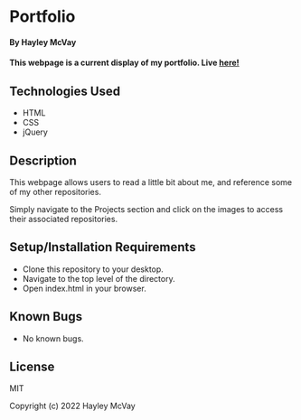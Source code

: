 # Portfolio

#### By Hayley McVay

#### This webpage is a current display of my portfolio. Live [here!](https://hmcvay.github.io/hmcvay-portfolio)

## Technologies Used

* HTML
* CSS
* jQuery

## Description

This webpage allows users to read a little bit about me, and reference some of my other repositories. 

Simply navigate to the Projects section and click on the images to access their associated repositories.

## Setup/Installation Requirements

* Clone this repository to your desktop.
* Navigate to the top level of the directory.
* Open index.html in your browser.

## Known Bugs

* No known bugs.

## License

MIT

Copyright (c) 2022 Hayley McVay